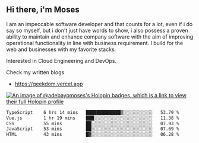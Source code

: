 ## Hi there, i'm Moses

I am an impeccable software developer and that counts for a lot, even if i do say so myself, but i don't just have words to show, i also possess a proven ability to maintain and enhance company software with the aim of improving operational functionality in line with business requirement. I build for the web and businesses with my favorite stacks.

Interested in Cloud Engineering and DevOps.

Check my written blogs
- https://geekdom.vercel.app

[![An image of @adebayomoses's Holopin badges, which is a link to view their full Holopin profile](https://holopin.me/adebayomoses)](https://holopin.io/@adebayomoses)

<!--START_SECTION:waka-->

```txt
TypeScript    6 hrs 14 mins   █████████████▒░░░░░░░░░░░   53.79 %
Vue.js        1 hr 19 mins    ███░░░░░░░░░░░░░░░░░░░░░░   11.38 %
CSS           55 mins         ██░░░░░░░░░░░░░░░░░░░░░░░   07.93 %
JavaScript    53 mins         ██░░░░░░░░░░░░░░░░░░░░░░░   07.69 %
HTML          43 mins         █▓░░░░░░░░░░░░░░░░░░░░░░░   06.28 %
```

<!--END_SECTION:waka-->

